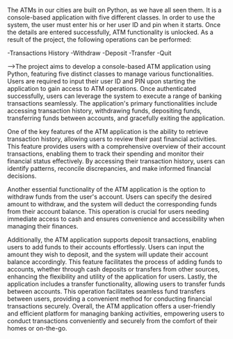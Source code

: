The ATMs in our cities are built on Python, as we have all seen them. It is a console-based application with five different classes. In order to use the system, the user must enter his or her user ID and pin when it starts. Once the details are entered successfully, ATM functionality is unlocked. As a result of the project, the following operations can be performed:

-Transactions History
-Withdraw
-Deposit
-Transfer
-Quit

-->The project aims to develop a console-based ATM application using Python, featuring five distinct classes to manage various functionalities. Users are required to input their user ID and PIN upon starting the application to gain access to ATM operations. Once authenticated successfully, users can leverage the system to execute a range of banking transactions seamlessly. The application's primary functionalities include accessing transaction history, withdrawing funds, depositing funds, transferring funds between accounts, and gracefully exiting the application.

One of the key features of the ATM application is the ability to retrieve transaction history, allowing users to review their past financial activities. This feature provides users with a comprehensive overview of their account transactions, enabling them to track their spending and monitor their financial status effectively. By accessing their transaction history, users can identify patterns, reconcile discrepancies, and make informed financial decisions.

Another essential functionality of the ATM application is the option to withdraw funds from the user's account. Users can specify the desired amount to withdraw, and the system will deduct the corresponding funds from their account balance. This operation is crucial for users needing immediate access to cash and ensures convenience and accessibility when managing their finances.

Additionally, the ATM application supports deposit transactions, enabling users to add funds to their accounts effortlessly. Users can input the amount they wish to deposit, and the system will update their account balance accordingly. This feature facilitates the process of adding funds to accounts, whether through cash deposits or transfers from other sources, enhancing the flexibility and utility of the application for users. Lastly, the application includes a transfer functionality, allowing users to transfer funds between accounts. This operation facilitates seamless fund transfers between users, providing a convenient method for conducting financial transactions securely. Overall, the ATM application offers a user-friendly and efficient platform for managing banking activities, empowering users to conduct transactions conveniently and securely from the comfort of their homes or on-the-go.
